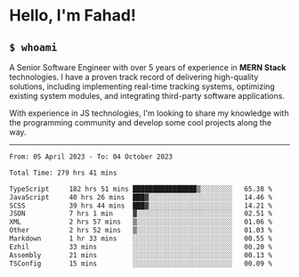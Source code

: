 <h1>Hello, I'm Fahad!</h1>

<h2><code>$ whoami</code></h2>

A Senior Software Engineer with over 5 years of experience in **MERN Stack** technologies. I have a proven track record of delivering high-quality solutions, including implementing real-time tracking systems, optimizing existing system modules, and integrating third-party software applications.

With experience in JS technologies, I'm looking to share my knowledge with the programming community and develop some cool projects along the way.

---

<!--START_SECTION:waka-->

```txt
From: 05 April 2023 - To: 04 October 2023

Total Time: 279 hrs 41 mins

TypeScript     182 hrs 51 mins ████████████████▒░░░░░░░░   65.38 %
JavaScript     40 hrs 26 mins  ███▓░░░░░░░░░░░░░░░░░░░░░   14.46 %
SCSS           39 hrs 44 mins  ███▓░░░░░░░░░░░░░░░░░░░░░   14.21 %
JSON           7 hrs 1 min     ▓░░░░░░░░░░░░░░░░░░░░░░░░   02.51 %
XML            2 hrs 57 mins   ▒░░░░░░░░░░░░░░░░░░░░░░░░   01.06 %
Other          2 hrs 52 mins   ▒░░░░░░░░░░░░░░░░░░░░░░░░   01.03 %
Markdown       1 hr 33 mins    ░░░░░░░░░░░░░░░░░░░░░░░░░   00.55 %
Ezhil          33 mins         ░░░░░░░░░░░░░░░░░░░░░░░░░   00.20 %
Assembly       21 mins         ░░░░░░░░░░░░░░░░░░░░░░░░░   00.13 %
TSConfig       15 mins         ░░░░░░░░░░░░░░░░░░░░░░░░░   00.09 %
```

<!--END_SECTION:waka-->

<!--
**heyFahad/heyFahad** is a ✨ _special_ ✨ repository because its `README.md` (this file) appears on your GitHub profile.

Here are some ideas to get you started:

- 🔭 I’m currently working on ...
- 🌱 I’m currently learning ...
- 👯 I’m looking to collaborate on ...
- 🤔 I’m looking for help with ...
- 💬 Ask me about ...
- 📫 How to reach me: ...
- 😄 Pronouns: ...
- ⚡ Fun fact: ...
-->
